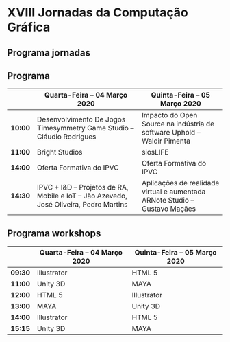 # **XVIII Jornadas da Computação Gráfica**

## **Programa jornadas**

## **Programa**

|           | **Quarta-Feira – 04 Março 2020**                                                       | **Quinta-Feira – 05 Março 2020**                                           |
| --------- | -------------------------------------------------------------------------------------- | -------------------------------------------------------------------------- |
| **10:00** | Desenvolvimento De Jogos Timesymmetry Game Studio – Cláudio Rodrigues                  | Impacto do Open Source na indústria de software Uphold – Waldir Pimenta    |
| **11:00** | Bright Studios                                                                         | siosLIFE                                                                   |
| **14:00** | Oferta Formativa do IPVC                                                               | Oferta Formativa do IPVC                                                   |
| **14:30** | IPVC + I\&D – Projetos de RA, Mobile e IoT – Jão Azevedo, José Oliveira, Pedro Martins | Aplicações de realidade virtual e aumentada ARNote Studio – Gustavo Maçães |

## **Programa workshops**

|           | **Quarta-Feira – 04 Março 2020** | **Quinta-Feira – 05 Março 2020** |
| --------- | -------------------------------- | -------------------------------- |
| **09:30** | Illustrator                      | HTML 5                           |
| **11:00** | Unity 3D                         | MAYA                             |
| **12:00** | HTML 5                           | Illustrator                      |
| **13:00** | MAYA                             | Unity 3D                         |
| **14:00** | Illustrator                      | HTML 5                           |
| **15:15** | Unity 3D                         | MAYA                             |
